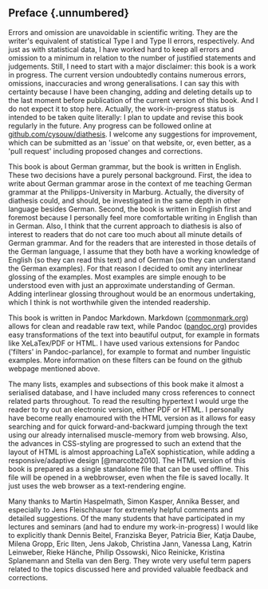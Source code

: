 ## Preface {.unnumbered}

Errors and omission are unavoidable in scientific writing. They are the writer's equivalent of statistical Type I and Type II errors, respectively. And just as with statistical data, I have worked hard to keep all errors and omission to a minimum in relation to the number of justified statements and judgements. Still, I need to start with a major disclaimer: this book is a work in progress. The current version undoubtedly contains numerous errors, omissions, inaccuracies and wrong generalisations. I can say this with certainty because I have been changing, adding and deleting details up to the last moment before publication of the current version of this book. And I do not expect it to stop here. Actually, the work-in-progress status is intended to be taken quite literally: I plan to update and revise this book regularly in the future. Any progress can be followed online at [github.com/cysouw/diathesis](https://github.com/cysouw/diathesis). I welcome any suggestions for improvement, which can be submitted as an 'issue' on that website, or, even better, as a 'pull request' including proposed changes and corrections.

This book is about German grammar, but the book is written in English. These two decisions have a purely personal background. First, the idea to write about German grammar arose in the context of me teaching German grammar at the Philipps-University in Marburg. Actually, the diversity of diathesis could, and should, be investigated in the same depth in other language besides German. Second, the book is written in English first and foremost because I personally feel more comfortable writing in English than in German. Also, I think that the current approach to diathesis is also of interest to readers that do not care too much about all minute details of German grammar. And for the readers that are interested in those details of the German language, I assume that they both have a working knowledge of English (so they can read this text) and of German (so they can understand the German examples). For that reason I decided to omit any interlinear glossing of the examples. Most examples are simple enough to be understood even with just an approximate understanding of German. Adding interlinear glossing throughout would be an enormous undertaking, which I think is not worthwhile given the intended readership.

This book is written in Pandoc Markdown. Markdown ([commonmark.org](https://commonmark.org)) allows for clean and readable raw text, while Pandoc ([pandoc.org](https://pandoc.org)) provides easy transformations of the text into beautiful output, for example in formats like XeLaTex/PDF or HTML. I have used various extensions for Pandoc ('filters' in Pandoc-parlance), for example to format and number linguistic examples. More information on these filters can be found on the github webpage mentioned above. 

The many lists, examples and subsections of this book make it almost a serialised database, and I have included many cross references to connect related parts throughout. To read the resulting hypertext I would urge the reader to try out an electronic version, either PDF or HTML. I personally have become really enamoured with the HTML version as it allows for easy searching and for quick forward-and-backward jumping through the text using our already internalised muscle-memory from web browsing. Also, the advances in CSS-styling are progressed to such an extend that the layout of HTML is almost approaching LaTeX sophistication, while adding a responsive/adaptive design [@marcotte2010]. The HTML version of this book is prepared as a single standalone file that can be used offline. This file will be opened in a webbrowser, even when the file is saved locally. It just uses the web browser as a text-rendering engine. 

Many thanks to Martin Haspelmath, Simon Kasper, Annika Besser, and especially to Jens Fleischhauer for extremely helpful comments and detailed suggestions. Of the many students that have participated in my lectures and seminars (and had to endure my work-in-progress) I would like to explicitly thank Dennis Beitel, Franziska Beyer, Patricia Bier, Katja Daube, Milena Gropp, Eric Ilten, Jens Jakob, Christina Jann, Vanessa Lang, Katrin Leinweber, Rieke Hänche, Philip Ossowski, Nico Reinicke, Kristina Splanemann and Stella van den Berg. They wrote very useful term papers related to the topics discussed here and provided valuable feedback and corrections.

